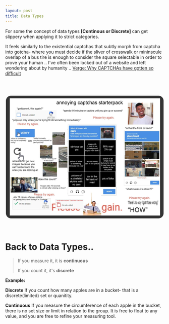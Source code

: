 ```yaml
---
layout: post
title: Data Types
---
```


For some the concept of data types **[Continous or Discrete]** can get slippery when applying it to strict categories. 

It feels similarly to the existential captchas that subtly morph from captcha into gotcha- where you must decide if the sliver of crosswalk or mininscule overlap of a bus tire is enough to consider the square selectable in order to prove your human .. I've often been locked out of a website and left wondering about by humanity .. [Verge: Why CAPTCHAs have gotten so difficult](https://www.theverge.com/2019/2/1/18205610/google-captcha-ai-robot-human-difficult-artificial-intelligence)

<br><br>
<p align="center">



 <img src="https://raw.githubusercontent.com/eurus13/eurus13.github.io/master/images/304Kas5.png">

</p>
<br>

# Back to Data Types..

> If you  measure it, it is **continuous**
>
>
> If you count it, it's **discrete**

__Example:__

**Discrete**
If you count how many apples are in a bucket- that is a discrete(limited) set or quanitity.

**Continuous**
If you measure the circumference of each apple in the bucket, there is no set size or limit in relation to the group. It is free to float to any value, and you are free to refine your measuring tool. 



